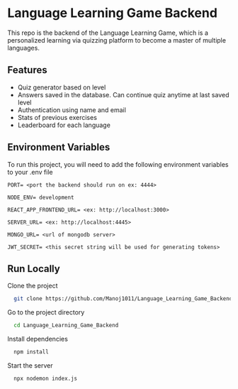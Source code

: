 
# Language Learning Game Backend

This repo is the backend of the Language Learning Game, which is a personalized learning via quizzing platform to become a master of multiple languages.



## Features

- Quiz generator based on level
- Answers saved in the database. Can continue quiz anytime at last saved level
- Authentication using name and email
- Stats of previous exercises
- Leaderboard for each language


## Environment Variables

To run this project, you will need to add the following environment variables to your .env file

`PORT= <port the backend should run on ex: 4444>`

`NODE_ENV= development`

`REACT_APP_FRONTEND_URL= <ex: http://localhost:3000>`

`SERVER_URL= <ex: http://localhost:4445>`

`MONGO_URL= <url of mongodb server>`

`JWT_SECRET= <this secret string will be used for generating tokens>`

## Run Locally

Clone the project

```bash
  git clone https://github.com/Manoj1011/Language_Learning_Game_Backend.git
```

Go to the project directory

```bash
  cd Language_Learning_Game_Backend
```

Install dependencies

```bash
  npm install
```

Start the server

```bash
  npx nodemon index.js
```

